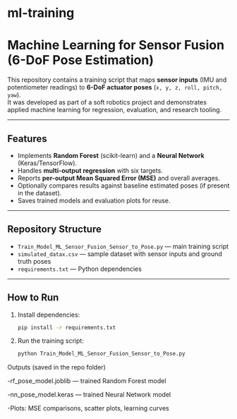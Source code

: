 # ml-training
# Machine Learning for Sensor Fusion (6-DoF Pose Estimation)

This repository contains a training script that maps **sensor inputs** (IMU and potentiometer readings) to **6-DoF actuator poses** (`x, y, z, roll, pitch, yaw`).  
It was developed as part of a soft robotics project and demonstrates applied machine learning for regression, evaluation, and research tooling.

---

## Features
- Implements **Random Forest** (scikit-learn) and a **Neural Network** (Keras/TensorFlow).  
- Handles **multi-output regression** with six targets.  
- Reports **per-output Mean Squared Error (MSE)** and overall averages.  
- Optionally compares results against baseline estimated poses (if present in the dataset).  
- Saves trained models and evaluation plots for reuse.  

---

## Repository Structure
- `Train_Model_ML_Sensor_Fusion_Sensor_to_Pose.py` — main training script  
- `simulated_datax.csv` — sample dataset with sensor inputs and ground truth poses  
- `requirements.txt` — Python dependencies  

---

## How to Run
1. Install dependencies:
   ```bash
   pip install -r requirements.txt
   ```
2. Run the training script:
   ```bash
   python Train_Model_ML_Sensor_Fusion_Sensor_to_Pose.py
   ```


Outputs (saved in the repo folder)

-rf_pose_model.joblib — trained Random Forest model

-nn_pose_model.keras — trained Neural Network model

-Plots: MSE comparisons, scatter plots, learning curves


